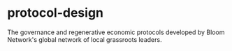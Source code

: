 # protocol-design
The governance and regenerative economic protocols developed by Bloom Network's global network of local grassroots leaders.
